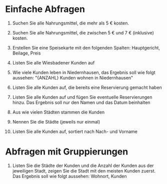 # Einfache Abfragen

1. Suchen Sie alle Nahrungsmittel, die mehr als 5 € kosten.

2. Suchen Sie alle Nahrungsmittel, die zwischen 5 € und 7 € (inklusive) kosten.

3. Erstellen Sie eine Speisekarte mit den folgenden Spalten: Hauptgericht, Beilage, Preis

4. Listen Sie alle Wiesbadener Kunden auf

5. Wie viele Kunden leben in Niedernhausen, das Ergebnis soll wie folgt aussehen: "{ANZAHL} Kunden wohnen in Niedernhausen"

6. Listen Sie alle Kunden auf, die bereits eine Reservierung gemacht haben

7. Listen Sie alle Kunden auf und fügen Sie eventuelle Reservierungen hinzu. Das Ergebnis soll nur den Namen und das Datum beinhalten

8. Aus wie vielen Städten stammen die Kunden

9. Nennen Sie die Städte (jeweils nur einmal)

10. Listen Sie alle Kunden auf, sortiert nach Nach- und Vorname

# Abfragen mit Gruppierungen
1. Listen Sie die Städte der Kunden und die Anzahl der Kunden aus der jeweiligen Stadt, zeigen Sie die Stadt mit den meisten Kunden zuerst. Das Ergebnis soll wie folgt aussehen: Wohnort, Kunden
